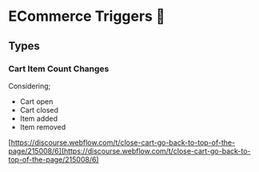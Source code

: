 # ECommerce Triggers 🧪







## Types

### Cart Item Count Changes &#x20;





Considering;

* Cart open
* Cart closed
* Item added
* Item removed&#x20;





[https://discourse.webflow.com/t/close-cart-go-back-to-top-of-the-page/215008/6](https://discourse.webflow.com/t/close-cart-go-back-to-top-of-the-page/215008/6)





